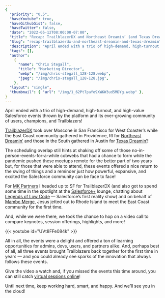 ```yaml
---
{
  "priority": "0.5",
  "haveYoutube": true,
  "haveGithubGist": false,
  "haveTwitter": false,
  "date": "2022-05-12T08:00:00-07:00",
  "title": "Recap: TrailblazerDX and Northeast Dreamin’ (and Texas Dreamin’)",
  "Slug": "recap-trailblazerdx-and-northeast-dreamin-and-texas-dreamin",
  "description": "April ended with a trio of high-demand, high-turnout, and high-value Salesforce events thrown by the platform and its ever-growing…",
  "tags": [],
  "author":
    {
      "name": "Chris Stegall",
      "title": "Marketing Director",
      "webp": "/img/chris-stegall_128-128.webp",
      "jpeg": "/img/chris-stegall_128-128.jpg",
    },
  "layout": "single",
  "thumbnail": { "url": "/img/1_62Pt7paYo9XWKW3ud5MDYg.webp" },
}
---
```


April ended with a trio of high-demand, high-turnout, and high-value Salesforce events thrown by the platform and its ever-growing community of users, champions, and Trailblazers!

[TrailblazerDX](https://www.salesforce.com/trailblazerdx/) took over Moscone in San Francisco for West Coaster’s while the East Coast community gathered in Providence, RI for [Northeast Dreamin’](https://northeastdreamin.com/) and those in the South gathered in Austin for [Texas Dreamin’](https://www.texasdreamin.org/)!

The scheduling overlap still hints at shaking off some of those no-in-person-events-for-a-while cobwebs that had a chance to form while the pandemic pushed these meetups remote for the better part of two years but, for those that were able to attend, these events offered a nice return to the swing of things and a reminder just how powerful, expansive, and excited the Salesforce community can be face to face!

For [MK Partners](https://www.mkpartners.com/) I headed up to SF for TrailblazerDX (and also got to spend some time in the spotlight at the [Salesforce+](https://www.salesforce.com/plus/) lounge, chatting about [Legends of Low Code](https://www.salesforce.com/plus/series/Legends_of_Low_Code) — Salesforce’s first reality show) and on behalf of [Mambo Merge](https://www.mambomerge.com/), Jesus jetted out to Rhode Island to meet the East Coast community for the first time.

And, while we were there, we took the chance to hop on a video call to compare keynotes, session offerings, highlights, and more!

{{< youtube id="UVt8FFe084k" >}}

All in all, the events were a delight and offered a ton of learning opportunities for admins, devs, users, and partners alike. And, perhaps best of all, all three events brought Trailblazers back together for the first time in years — and you could already see sparks of the innovation that always follows these events.

Give the video a watch and, if you missed the events this time around, you can still catch [virtual sessions online](https://www.salesforce.com/plus/experience/TrailblazerDX_2022/series/Best_of_TrailblazerDX/episode/episode-s1e1)!

Until next time, keep working hard, smart, and happy. And we’ll see you in the cloud!
